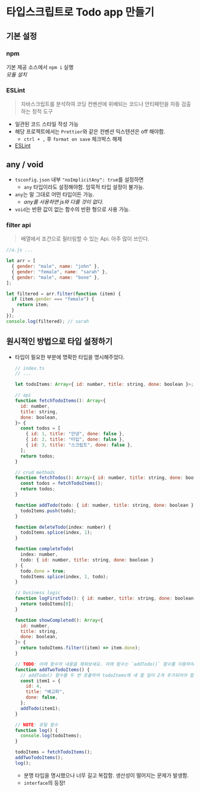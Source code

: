 # 타입스크립트로 Todo app 만들기

## 기본 설정

### npm

기본 제공 소스에서 `npm i` 실행<br/>
_모듈 설치_

### ESLint

> 자바스크립트를 분석하여 코딩 컨벤션에 위배되는 코드나 안티패턴을 자동 검출하는 정적 도구

- 일관된 코드 스타일 작성 가능
- 해당 프로젝트에서는 `Prettier`와 같은 컨벤션 익스텐션은 off 해야함.
  - `ctrl + ,` 후 `format on save` 체크박스 해제
- [ESLint](https://eslint.org/)

## any / void

- `tsconfig.json` 내부 `"noImplicitAny": true`를 설정하면
  - `any` 타입이라도 설정해야함. 암묵적 타입 설정이 불가능.
- `any`는 말 그대로 어떤 타입이든 가능.
  - _any를 사용하면 js와 다를 것이 없다._
- `void`는 반환 값이 없는 함수의 반환 형으로 사용 가능.

### filter api

> 배열에서 조건으로 필터링할 수 있는 Api. 아주 많이 쓰인다.

```javascript
//a.js ...

let arr = [
  { gender: "male", name: "john" },
  { gender: "female", name: "sarah" },
  { gender: "male", name: "bone" },
];

let filtered = arr.filter(function (item) {
  if (item.gender === "female") {
    return item;
  }
});
console.log(filtered); // sarah
```

## 원시적인 방법으로 타입 설정하기

- 타입이 필요한 부분에 명확한 타입을 명시해주었다.

  ```javascript
  // index.ts
  // ...

  let todoItems: Array<{ id: number, title: string, done: boolean }>;

  // api
  function fetchTodoItems(): Array<{
    id: number,
    title: string,
    done: boolean,
  }> {
    const todos = [
      { id: 1, title: "안녕", done: false },
      { id: 2, title: "타입", done: false },
      { id: 3, title: "스크립트", done: false },
    ];
    return todos;
  }

  // crud methods
  function fetchTodos(): Array<{ id: number, title: string, done: boolean }> {
    const todos = fetchTodoItems();
    return todos;
  }

  function addTodo(todo: { id: number, title: string, done: boolean }): void {
    todoItems.push(todo);
  }

  function deleteTodo(index: number) {
    todoItems.splice(index, 1);
  }

  function completeTodo(
    index: number,
    todo: { id: number, title: string, done: boolean }
  ) {
    todo.done = true;
    todoItems.splice(index, 1, todo);
  }

  // business logic
  function logFirstTodo(): { id: number, title: string, done: boolean } {
    return todoItems[0];
  }

  function showCompleted(): Array<{
    id: number,
    title: string,
    done: boolean,
  }> {
    return todoItems.filter((item) => item.done);
  }

  // TODO: 아래 함수의 내용을 채워보세요. 아래 함수는 `addTodo()` 함수를 이용하여 2개의 새 할 일을 추가하는 함수입니다.
  function addTwoTodoItems() {
    // addTodo() 함수를 두 번 호출하여 todoItems에 새 할 일이 2개 추가되어야 합니다.
    const item1 = {
      id: 4,
      title: "배고파",
      done: false,
    };
    addTodo(item1);
  }

  // NOTE: 유틸 함수
  function log() {
    console.log(todoItems);
  }

  todoItems = fetchTodoItems();
  addTwoTodoItems();
  log();
  ```

  - 분명 타입을 명시했으나 너무 길고 복잡함. 생산성이 떨어지는 문제가 발생함.
  - `interface`의 등장!

